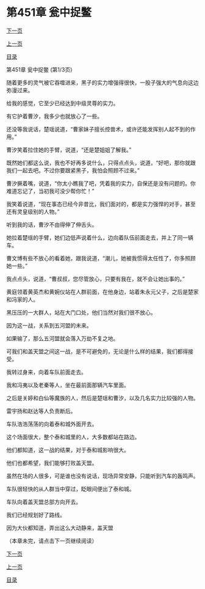<h1>第451章   瓮中捉鳖</h1>
            <div><p><a href="./1351_%E7%AC%AC451%E7%AB%A0_%E7%93%AE%E4%B8%AD%E6%8D%89%E9%B3%96.md">下一页</a></p><p><a href="./1349_%E7%AC%AC450%E7%AB%A0_%E7%8B%BB%E7%8C%8A.md">上一页</a></p><p><a href="../">目录</a></p></div>
            <div><p>第451章   瓮中捉鳖 (第1/3页)</p><p>随着更多的灵气被它吞噬进来，黑子的实力增强得很快，一股子强大的气息向这边弥漫过来。</p><p>给我的感觉，它至少已经达到中级灵尊的实力。</p><p>有它护着曹汐，我多少也就放心了一些。</p><p>还没等我说话，楚瑶说道，“曹家妹子擅长控兽术，或许还能发挥别人起不到的作用。”</p><p>曹汐笑着拉住她的手臂，说道，“还是楚姐姐了解我。”</p><p>既然她们都这么说，我也不好再多说什么，只得点点头，说道，“好吧，那你就跟我们一起去吧。不过你要跟紧黑子，我怕会照顾不过来。”</p><p>曹汐撅着嘴，说道，“你太小瞧我了吧，凭着我的实力，自保还是没有问题的。你难道忘记了，当初我可没少帮你忙！”</p><p>我笑着说道，“现在事态已经今非昔比，我们面对的，都是实力强悍的对手，甚至还有灵皇级别的人物。”</p><p>听到我的话，曹汐不由得伸了伸舌头。</p><p>她拉着楚瑶的手臂，她们边低声说着什么，边向着队伍前面走去，并上了同一辆车。</p><p>曹文博有些不放心的看着她，跟我说道，“潮儿，她被我惯得太任性了，你多照顾她一些。”</p><p>我点点头，说道，“曹叔叔，您尽管放心，只要有我在，就不会让她出事的。”</p><p>黄庭领着黄英杰和黄婉仪站在人群前面，在他身边，站着朱永元父子，之后是楚家和冯家的人。</p><p>黑压压的一大群人，站在大门口处，他们当然对我们很不放心。</p><p>因为这一战，关系到五河盟的未来。</p><p>如果输了，那么五河盟就会落入万劫不复之地。</p><p>可我们和盖天盟之间这一战，是不可避免的，无论是什么样的结果，我们都得接受。</p><p>我转过身来，向着车队前面走去。</p><p>我和冯夷以及老秦等人，坐在最前面那辆汽车里面。</p><p>之后是关婷和白仙等魔族的人，然后是楚瑶和曹汐，以及几名实力比较强的人物。</p><p>雷宇扬和赵达等人负责断后。</p><p>车队浩浩荡荡的向着泰和城外面开去。</p><p>这个场面很大，整个泰和城里的人，大多数都站在路边。</p><p>他们都知道，这一战的结果，对于泰和城影响很大。</p><p>他们也都希望，我们能够打败盖天盟。</p><p>虽然在场的人很多，可是谁也没有说话，现场异常安静，只能听到汽车的轰鸣声。</p><p>车队很轻快的从人群当中穿过，眨眼间便出了泰和城。</p><p>车队向着盖天盟总部方向开去。</p><p>我们已经规划好了路线。</p><p>因为大伙都知道，弄出这么大动静来，盖天盟</p><p>（本章未完，请点击下一页继续阅读）</p></div>
            <div><p><a href="./1351_%E7%AC%AC451%E7%AB%A0_%E7%93%AE%E4%B8%AD%E6%8D%89%E9%B3%96.md">下一页</a></p><p><a href="./1349_%E7%AC%AC450%E7%AB%A0_%E7%8B%BB%E7%8C%8A.md">上一页</a></p><p><a href="../">目录</a></p></div>
